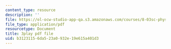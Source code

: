 ```yaml
---
content_type: resource
description: ''
file: https://ol-ocw-studio-app-qa.s3.amazonaws.com/courses/8-03sc-physics-iii-vibrations-and-waves-fall-2016/b31231156da523a0932e19e615a401d3_BX4QPdP7fT8.pdf
file_type: application/pdf
resourcetype: Document
title: 3play pdf file
uid: b3123115-6da5-23a0-932e-19e615a401d3
---
```

